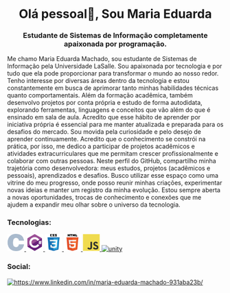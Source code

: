 <h1 align="center">Olá pessoal👋, Sou Maria Eduarda</h1>
<h3 align="center">Estudante de Sistemas de Informação completamente apaixonada por programação.</h3>

Me chamo Maria Eduarda Machado, sou estudante de Sistemas de Informação pela Universidade LaSalle. Sou apaixonada por tecnologia e por tudo que ela pode proporcionar para transformar o mundo ao nosso redor. Tenho interesse por diversas áreas dentro da tecnologia e estou constantemente em busca de aprimorar tanto minhas habilidades técnicas quanto comportamentais.
Além da formação acadêmica, também desenvolvo projetos por conta própria e estudo de forma autodidata, explorando ferramentas, linguagens e conceitos que vão além do que é ensinado em sala de aula. Acredito que esse hábito de aprender por iniciativa própria é essencial para me manter atualizada e preparada para os desafios do mercado.
Sou movida pela curiosidade e pelo desejo de aprender continuamente. Acredito que o conhecimento se constrói na prática, por isso, me dedico a participar de projetos acadêmicos e atividades extracurriculares que me permitam crescer profissionalmente e colaborar com outras pessoas.
Neste perfil do GitHub, compartilho minha trajetória como desenvolvedora: meus estudos, projetos (acadêmicos e pessoais), aprendizados e desafios. Busco utilizar esse espaço como uma vitrine do meu progresso, onde posso reunir minhas criações, experimentar novas ideias e manter um registro da minha evolução.
Estou sempre aberta a novas oportunidades, trocas de conhecimento e conexões que me ajudem a expandir meu olhar sobre o universo da tecnologia.


<h3 align="left">Tecnologias: </h3>
<p align="left"> <a href="https://www.cprogramming.com/" target="_blank" rel="noreferrer"> <img src="https://raw.githubusercontent.com/devicons/devicon/master/icons/c/c-original.svg" alt="c" width="40" height="40"/> </a> <a href="https://www.w3schools.com/cs/" target="_blank" rel="noreferrer"> <img src="https://raw.githubusercontent.com/devicons/devicon/master/icons/csharp/csharp-original.svg" alt="csharp" width="40" height="40"/> </a> <a href="https://www.w3schools.com/css/" target="_blank" rel="noreferrer"> <img src="https://raw.githubusercontent.com/devicons/devicon/master/icons/css3/css3-original-wordmark.svg" alt="css3" width="40" height="40"/> </a> <a href="https://www.w3.org/html/" target="_blank" rel="noreferrer"> <img src="https://raw.githubusercontent.com/devicons/devicon/master/icons/html5/html5-original-wordmark.svg" alt="html5" width="40" height="40"/> </a> <a href="https://developer.mozilla.org/en-US/docs/Web/JavaScript" target="_blank" rel="noreferrer"> <img src="https://raw.githubusercontent.com/devicons/devicon/master/icons/javascript/javascript-original.svg" alt="javascript" width="40" height="40"/> </a> <a href="https://unity.com/" target="_blank" rel="noreferrer"> <img src="https://www.vectorlogo.zone/logos/unity3d/unity3d-icon.svg" alt="unity" width="40" height="40"/> </a> </p>
<h3 align="left">Social:</h3>
<p align="left">
<a href="https://linkedin.com/in/https://www.linkedin.com/in/maria-eduarda-machado-931aba23b/" target="blank"><img align="center" src="https://raw.githubusercontent.com/rahuldkjain/github-profile-readme-generator/master/src/images/icons/Social/linked-in-alt.svg" alt="https://www.linkedin.com/in/maria-eduarda-machado-931aba23b/" height="30" width="40" /></a>
</p>
